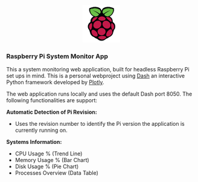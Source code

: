 <p align="center">
  <img src="app/assets/favicon.ico?raw=true" alt="Raspberry Pi"/>
</p>

### Raspberry Pi System Monitor App

This a system monitoring web application, built for headless Raspberry Pi set ups in mind. This is a personal webproject using [Dash](https://plot.ly/products/dash/) an interactive Python framework developed by [Plotly](https://plot.ly/).

The web application runs locally and uses the default Dash port 8050. The following functionalities are support:

**Automatic Detection of Pi Revision:**
* Uses the revision number to identify the Pi version the application is currently running on.

**Systems Information:**
* CPU Usage  % (Trend Line)
* Memory Usage % (Bar Chart)
* Disk Usage % (Pie Chart)
* Processes Overview (Data Table)

